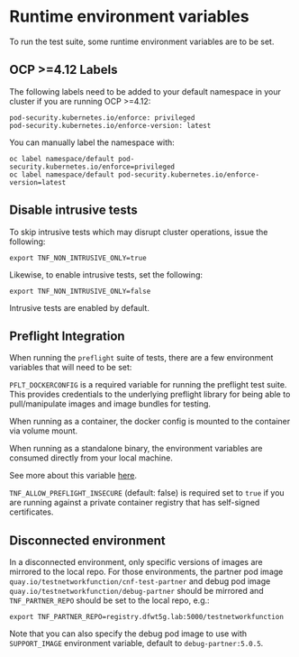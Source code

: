 <!-- markdownlint-disable line-length no-bare-urls -->
# Runtime environment variables

To run the test suite, some runtime environment variables are to be set.

## OCP >=4.12 Labels

The following labels need to be added to your default namespace in your cluster
if you are running OCP >=4.12:

```shell
pod-security.kubernetes.io/enforce: privileged
pod-security.kubernetes.io/enforce-version: latest
```

You can manually label the namespace with:

```shell
oc label namespace/default pod-security.kubernetes.io/enforce=privileged
oc label namespace/default pod-security.kubernetes.io/enforce-version=latest
```

## Disable intrusive tests

To skip intrusive tests which may disrupt cluster operations, issue the
following:

```shell
export TNF_NON_INTRUSIVE_ONLY=true
```

Likewise, to enable intrusive tests, set the following:

```shell
export TNF_NON_INTRUSIVE_ONLY=false
```

Intrusive tests are enabled by default.

## Preflight Integration

When running the `preflight` suite of tests, there are a few environment variables that
will need to be set:

`PFLT_DOCKERCONFIG` is a required variable for running the preflight test suite. This
provides credentials to the underlying preflight library for being able to pull/manipulate
images and image bundles for testing.

When running as a container, the docker config is mounted to the container via volume mount.

When running as a standalone binary, the environment variables are consumed directly from your local machine.

See more about this variable [here](https://github.com/redhat-openshift-ecosystem/openshift-preflight/blob/main/docs/CONFIG.md).

`TNF_ALLOW_PREFLIGHT_INSECURE` (default: false) is required set to `true` if you are running
against a private container registry that has self-signed certificates.

## Disconnected environment

In a disconnected environment, only specific versions of images are mirrored to
the local repo. For those environments, the partner pod image
`quay.io/testnetworkfunction/cnf-test-partner` and debug pod image
`quay.io/testnetworkfunction/debug-partner` should be mirrored and
`TNF_PARTNER_REPO` should be set to the local repo, e.g.:

```shell
export TNF_PARTNER_REPO=registry.dfwt5g.lab:5000/testnetworkfunction
```

Note that you can also specify the debug pod image to use with `SUPPORT_IMAGE`
environment variable, default to `debug-partner:5.0.5`.
